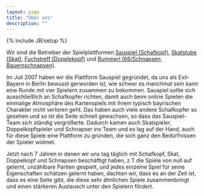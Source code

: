 ```yaml
---
layout: page
title: "Über uns"
description: ""
---
```

{% include JB/setup %}

Wir sind die Betreiber der Spielplattformen [Sauspiel (Schafkopf)](www.sauspiel.de), [Skatstube (Skat)](www.skatstube.de), [Fuchstreff (Dopplekopf)](www.fuchstreff.de) und [Bummerl (66/Schnapsen, Bauernschnapsen)](www.bummerl.at).

Im Juli 2007 haben wir die Plattform Sauspiel gegründet, da uns als Exil-Bayern in Berlin bewusst gerworden ist, wie schwer es manchmal sein kann eine Runde mit vier Spielern zusammen zu bekommen. Sauspiel sollte sich ausschließlich an Schafkopfer richten, damit auch beim online Spielen die einmalige Atmosphäre des Kartenspiels mit ihrem typisch bayrischen Charakter nicht verloren geht. Das haben auch viele andere Schafkopfer so gesehen und so ist die Seite schnell gewachsen, so dass das Sauspiel-Team sich ständig vergrößerte. Dadurch kamen auch Skatspieler, Doppelkopfspieler und Schnapser ins Team und es lag auf der Hand, auch für diese Spiele eine Plattform zu gründen, die sich ganz den Bedürfnissen der Spieler widmet.

Jetzt nach 7 Jahren in denen wir uns tag täglich mit Schafkopf, Skat, Doppelkopf und Schnapsen beschäftigt haben, z.T die Spiele von null auf gelernt, unzählbare Partien gespielt, und jedes einzelne Spiel für seine Eigenschaften schätzen gelernt haben, dachten wir, dass es an der Zeit ist, dass es eine Seite gibt, die diese sehr ähnlichen Spiele zusammenbringt und einen stärkeren Austausch unter den Spielern fördert.       